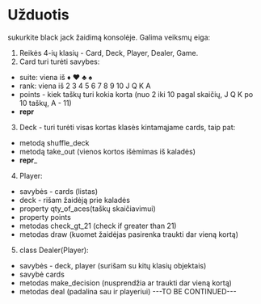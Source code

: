 # Užduotis
sukurkite black jack žaidimą konsolėje. Galima veiksmų eiga:
1. Reikės 4-ių klasių - Card, Deck, Player, Dealer, Game.
2. Card turi turėti savybes:
 * suite: viena iš ♦ ♥ ♣ ♠
 * rank: viena iš 2 3 4 5 6 7 8 9 10 J Q K A
 * points - kiek taškų turi kokia korta (nuo 2 iki 10 pagal skaičių, J Q K po 10 taškų, A - 11)
 * __repr__
3. Deck - turi turėti visas kortas klasės kintamąjame cards, taip pat:
* metodą shuffle_deck
* metodą take_out (vienos kortos išėmimas iš kaladės)
* __repr___
4. Player:
* savybės - cards (listas)
* deck - rišam žaidėją prie kaladės
* property qty_of_aces(taškų skaičiavimui)
* property points
* metodas check_gt_21 (check if greater than 21)
* metodas draw (kuomet žaidėjas pasirenka traukti dar vieną kortą)
5. class Dealer(Player):
* savybės - deck, player (surišam su kitų klasių objektais)
* savybė cards
* metodas make_decision (nusprendžia ar traukti dar vieną kortą)
* metodas deal (padalina sau ir playeriui)
---TO BE CONTINUED---
